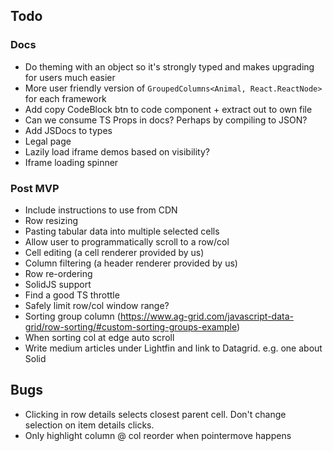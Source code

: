 ## Todo

### Docs

- Do theming with an object so it's strongly typed and makes upgrading for users much easier
- More user friendly version of `GroupedColumns<Animal, React.ReactNode>` for each framework
- Add copy CodeBlock btn to code component + extract out to own file
- Can we consume TS Props in docs? Perhaps by compiling to JSON?
- Add JSDocs to types
- Legal page
- Lazily load iframe demos based on visibility?
- Iframe loading spinner

### Post MVP

- Include instructions to use from CDN
- Row resizing
- Pasting tabular data into multiple selected cells
- Allow user to programmatically scroll to a row/col
- Cell editing (a cell renderer provided by us)
- Column filtering (a header renderer provided by us)
- Row re-ordering
- SolidJS support
- Find a good TS throttle
- Safely limit row/col window range?
- Sorting group column (https://www.ag-grid.com/javascript-data-grid/row-sorting/#custom-sorting-groups-example)
- When sorting col at edge auto scroll
- Write medium articles under Lightfin and link to Datagrid. e.g. one about Solid

## Bugs

- Clicking in row details selects closest parent cell. Don't change selection on item details clicks.
- Only highlight column @ col reorder when pointermove happens

